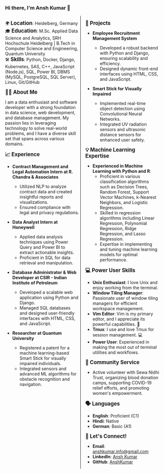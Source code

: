 ### Hi there, I'm Ansh Kumar 👋

<div style="display: flex; justify-content: space-between;">
  <div style="width: 48%;">

  🌍 <strong style="font-size: 1.2em;">Location</strong>: Heidelberg, Germany  
  🎓 <strong style="font-size: 1.2em;">Education</strong>: M.Sc. Applied Data Science and Analytics, SRH Hochschule Heidelberg | B.Tech in Computer Science and Engineering, Quantum University  
  🛠️ <strong style="font-size: 1.2em;">Skills</strong>: Python, Docker, Django, Kubernetes, SAS, C++, JavaScript (Node.js), SQL, Power BI, DBMS (MySQL, PostgreSQL, SQL Server), Linux, Git/GitHub  

  <strong style="font-size: 1.2em;">👨‍💻 About Me</strong>

  I am a data enthusiast and software developer with a strong foundation in data science, web development, and database management. My passion lies in leveraging technology to solve real-world problems, and I have a diverse skill set that spans across various domains.

  <strong style="font-size: 1.2em;">📈 Experience</strong>

  - **Contract Management and Legal Automation Intern at R. Chandra & Associates**
    - Utilized NLP to analyze contract data and created insightful reports and visualizations.
    - Ensured compliance with legal and privacy regulations.

  - **Data Analyst Intern at Honeywell**
    - Applied data analysis techniques using Power Query and Power BI to extract actionable insights.
    - Proficient in SQL for data retrieval and manipulation.

  - **Database Administrator & Web Developer at CSIR - Indian Institute of Petroleum**
    - Developed a scalable web application using Python and Django.
    - Managed SQL databases and designed user-friendly interfaces with HTML, CSS, and JavaScript.

  - **Researcher at Quantum University**
    - Registered a patent for a machine learning-based Smart Stick for visually impaired individuals.
    - Integrated sensors and advanced ML algorithms for obstacle recognition and navigation.

  </div>
  <div style="width: 2%; border-left: 1px solid #000;"></div>
  <div style="width: 48%;">

  <strong style="font-size: 1.2em;">🌟 Projects</strong>

  - **Employee Recruitment Management System**
    - Developed a robust backend with Python and Django, ensuring scalability and efficiency.
    - Designed dynamic front-end interfaces using HTML, CSS, and JavaScript.

  - **Smart Stick for Visually Impaired**
    - Implemented real-time object detection using Convolutional Neural Networks.
    - Integrated UV radiation sensors and ultrasonic distance sensors for enhanced user safety.

  <strong style="font-size: 1.2em;">💡 Machine Learning Expertise</strong>

  - **Experienced in Machine Learning with Python and R**:
    - Proficient in various classification algorithms such as Decision Trees, Random Forest, Support Vector Machines, k-Nearest Neighbors, and Logistic Regression.
    - Skilled in regression algorithms including Linear Regression, Polynomial Regression, Ridge Regression, and Lasso Regression.
    - Expertise in implementing and tuning machine learning models for optimal performance.

  <strong style="font-size: 1.2em;">💻 Power User Skills</strong>

  - **Unix Enthusiast**: I love Unix and enjoy working from the terminal.
  - **Window Tiling Manager**: Passionate user of window tiling managers for efficient workspace management.
  - **Vim Editor**: Vim is my primary editor, and I appreciate its powerful capabilities. 📝
  - **Tmux**: I use and love Tmux for session management. 💻
  - **Power User**: Experienced in making the most out of terminal utilities and workflows.

  <strong style="font-size: 1.2em;">🌱 Community Service</strong>

  - Active volunteer with Sewa Nidhi Trust, organizing blood donation camps, supporting COVID-19 relief efforts, and promoting women's empowerment.

  <strong style="font-size: 1.2em;">🗣️ Languages</strong>

  - **English**: Proficient (C1)
  - **Hindi**: Native
  - **German**: Basic (A1)

  <strong style="font-size: 1.2em;">🔗 Let's Connect!</strong>

  - **Email**: [anshkumar.info@gmail.com](mailto:anshkumar.info@gmail.com)
  - **LinkedIn**: [Ansh Kumar](https://www.linkedin.com/in/anshkumar/)
  - **GitHub**: [AnshKumar](https://github.com/AnshKumar)

  </div>
</div>

